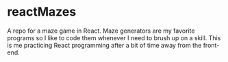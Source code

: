 # reactMazes
A repo for a maze game in React. Maze generators are my favorite programs so I like to code them whenever I need to brush up on a skill. This is me practicing React programming after a bit of time away from the front-end.
